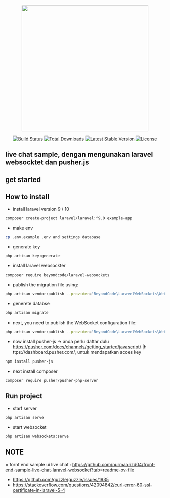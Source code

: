 <p align="center"><a href="https://laravel.com" target="_blank"><img src="https://raw.githubusercontent.com/laravel/art/master/logo-lockup/5%20SVG/2%20CMYK/1%20Full%20Color/laravel-logolockup-cmyk-red.svg" width="400"></a></p>

<p align="center">
<a href="https://travis-ci.org/laravel/framework"><img src="https://travis-ci.org/laravel/framework.svg" alt="Build Status"></a>
<a href="https://packagist.org/packages/laravel/framework"><img src="https://img.shields.io/packagist/dt/laravel/framework" alt="Total Downloads"></a>
<a href="https://packagist.org/packages/laravel/framework"><img src="https://img.shields.io/packagist/v/laravel/framework" alt="Latest Stable Version"></a>
<a href="https://packagist.org/packages/laravel/framework"><img src="https://img.shields.io/packagist/l/laravel/framework" alt="License"></a>
</p>

## live chat sample, dengan mengunakan laravel websocktet dan pusher.js

## get started

## How to install

-   install laravel version 9 / 10

```bash
composer create-project laravel/laravel:^9.0 example-app
```

-   make env

```bash
cp .env.example .env and settings database
```

-   generate key

```bash
php artisan key:generate
```

-   install laravel websockter

```bash
composer require beyondcode/laravel-websockets
```

-   publish the migration file using:

```bash
php artisan vendor:publish --provider="BeyondCode\LaravelWebSockets\WebSocketsServiceProvider" --tag="migrations"
```

-   generete databse

```bash
php artisan migrate
```

-   next, you need to publish the WebSocket configuration file:

```bash
php artisan vendor:publish --provider="BeyondCode\LaravelWebSockets\WebSocketsServiceProvider" --tag="config"
```

-   now install pusher-js -> anda perlu daftar dulu https://pusher.com/docs/channels/getting_started/javascript/ |h ttps://dashboard.pusher.com/, untuk mendapatkan acces key

```bash
npm install pusher-js
```

-   next install composer

```bash
composer require pusher/pusher-php-server
```

## Run project

-   start server

```bash
php artisan serve
```

-   start websocket

```bash
php artisan websockets:serve
```

## NOTE

= fornt end sample ui live chat : https://github.com/nurmaarizd04/front-end-sample-live-chat-laravel-websocket?tab=readme-ov-file

-   https://github.com/guzzle/guzzle/issues/1935
-   https://stackoverflow.com/questions/42094842/curl-error-60-ssl-certificate-in-laravel-5-4
